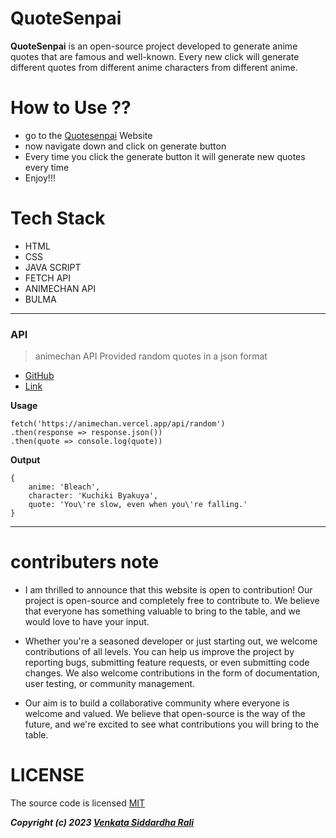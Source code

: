 # QuoteSenpai

**QuoteSenpai** is an open-source project developed to generate anime quotes that are famous and well-known. Every new click will generate different quotes from different anime characters from different anime.

# How to Use ??

- go to the [Quotesenpai](https://quote-senpai.vercel.app/) Website
- now navigate down and click on generate button
- Every time you click the generate button it will generate new quotes every time
- Enjoy!!!

# Tech Stack 

- HTML
- CSS 
- JAVA SCRIPT
- FETCH API
- ANIMECHAN API
- BULMA

---

### API 

> animechan API 
> Provided random quotes in a json format

- [GitHub](https://github.com/rocktimsaikia/anime-chan)
- [Link](https://animechan.vercel.app)

**Usage** 

``` 
fetch('https://animechan.vercel.app/api/random')
.then(response => response.json())
.then(quote => console.log(quote)) 
```
    
**Output** 
```
{
	anime: 'Bleach',
	character: 'Kuchiki Byakuya',
	quote: 'You\'re slow, even when you\'re falling.'
}
```
---

# contributers note

- I am thrilled to announce that this website is open to contribution! Our project is open-source and completely free to contribute to. We believe that everyone has something valuable to bring to the table, and we would love to have your input.

- Whether you're a seasoned developer or just starting out, we welcome contributions of all levels. You can help us improve the project by reporting bugs, submitting feature requests, or even submitting code changes. We also welcome contributions in the form of documentation, user testing, or community management.

- Our aim is to build a collaborative community where everyone is welcome and valued. We believe that open-source is the way of the future, and we're excited to see what contributions you will bring to the table.

# LICENSE

 The source code is licensed [MIT](https://github.com/sidhu2003/QuoteSenpai/blob/main/LICENSE)
 
 ***Copyright (c) 2023 [Venkata Siddardha Rali](https://github.com/sidhu2003)***
 
   



